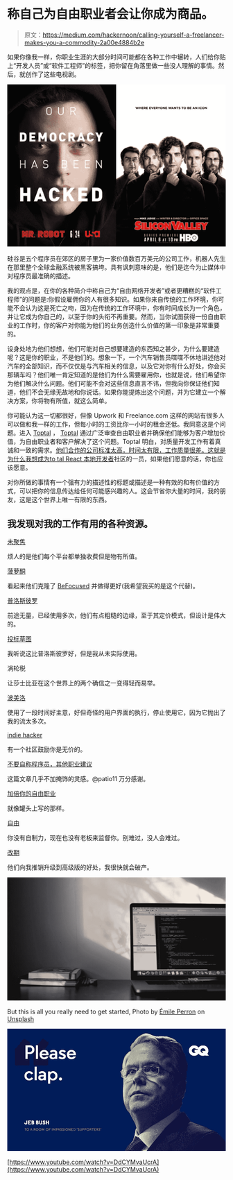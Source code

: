# 称自己为自由职业者会让你成为商品。

> 原文：<https://medium.com/hackernoon/calling-yourself-a-freelancer-makes-you-a-commodity-2a00e4884b2e>

如果你像我一样，你职业生涯的大部分时间可能都在各种工作中辗转，人们给你贴上“开发人员”或“软件工程师”的标签，把你留在角落里做一些没人理解的事情。然后，就创作了这些电视剧。

![](img/cc10b1c92310968c24ee191e2e13ede3.png)

硅谷是五个程序员在郊区的房子里为一家价值数百万美元的公司工作，机器人先生在那里整个全球金融系统被黑客搞垮。具有讽刺意味的是，他们是迄今为止媒体中对程序员最准确的描述。

我的观点是，在你的各种简介中称自己为“自由网络开发者”或者更糟糕的“软件工程师”的问题是:你假设雇佣你的人有很多知识。如果你来自传统的工作环境，你可能不会认为这是死亡之吻，因为在传统的工作环境中，你有时间成长为一个角色，并让它成为你自己的，以至于你的头衔不再重要。然而，当你试图获得一份自由职业的工作时，你的客户对你能为他们的业务创造什么价值的第一印象是非常重要的。

设身处地为他们想想，他们可能对自己想要建造的东西知之甚少，为什么要建造呢？这是你的职业，不是他们的。想象一下，一个汽车销售员喋喋不休地讲述他对汽车的全部知识，而不仅仅是与汽车相关的信息，以及它对你有什么好处，你会买那辆车吗？他们唯一肯定知道的是他们为什么需要雇用你，也就是说，他们希望你为他们解决什么问题。他们可能不会对这些信息直言不讳，但我向你保证他们知道，他们不会无缘无故地和你说话。如果你能提炼出这个问题，并为它建立一个解决方案，你将物有所值，就这么简单。

你可能认为这一切都很好，但像 Upwork 和 Freelance.com 这样的网站有很多人可以做和我一样的工作，但每小时的工资比你一小时的租金还低。我同意这是个问题。进入 [Toptal](https://medium.com/u/aa065423705f?source=post_page-----2a00e4884b2e--------------------------------) ， [Toptal](https://hackernoon.com/tagged/toptal) 通过广泛审查自由职业者并确保他们能够为客户增加价值，为自由职业者和客户解决了这个问题。Toptal 明白，对质量开发工作有着真诚和一致的需求。[他们合作的公司标准太高，时间太有限，工作质量很差。这就是为什么我想成为](https://www.toptal.com/clients)[to tal React 本地开发者](https://www.toptal.com/react-native)社区的一员，如果他们愿意的话，你也应该愿意。

对你所做的事情有一个强有力的描述性的标题或描述是一种有效的和有价值的方式，可以把你的信息传达给任何可能感兴趣的人。这会节省你大量的时间，我的朋友，这是这个世界上唯一有限的东西。

## 我发现对我的工作有用的各种资源。

[未聚焦](https://xwavesoft.com/be-focused-pro-for-iphone-ipad-mac-os-x.html)

烦人的是他们每个平台都单独收费但是物有所值。

[菠萝酮](https://pomodoneapp.com/)

看起来他们克隆了 [BeFocused](https://xwavesoft.com/be-focused-pro-for-iphone-ipad-mac-os-x.html) 并做得更好(我希望我买的是这个代替)。

[普洛斯彼罗](https://www.goprospero.com/)

前途无量，已经使用多次，他们有点粗糙的边缘，至于其定价模式，但设计是伟大的。

[投标草图](https://www.bidsketch.com/)

我听说这比普洛斯彼罗好，但是我从未实际使用。

涡轮税

让莎士比亚在这个世界上的两个确信之一变得轻而易举。

[波美洛]([http://www.pomelloapp.com/])

使用了一段时间好主意，好但奇怪的用户界面的执行，停止使用它，因为它抛出了我的流太多次。

[indie hacker](https://www.indiehackers.com/)

有一个社区鼓励你是无价的。

[不要自称程序员，其他职业建议](https://www.kalzumeus.com/2011/10/28/dont-call-yourself-a-programmer/)

这篇文章几乎不加掩饰的灵感。@patio11 万分感谢。

[加倍你的自由职业](https://doubleyourfreelancing.com/)

就像罐头上写的那样。

[自由](https://freedom.to/dashboard)

你没有自制力，现在也没有老板来监督你。别难过，没人会难过。

[改期](https://www.rescuetime.com/dashboard)

他们向我推销升级到高级版的好处，我很快就会破产。

![](img/36ccfd422ce17964fa372b4ee2c31fcd.png)

But this is all you really need to get started, Photo by [Émile Perron](https://unsplash.com/photos/xrVDYZRGdw4?utm_source=unsplash&utm_medium=referral&utm_content=creditCopyText) on [Unsplash](https://unsplash.com/search/photos/macbook-notebook?utm_source=unsplash&utm_medium=referral&utm_content=creditCopyText)

![](img/58c472a3a16874d5fc8305006a1226e3.png)

[https://www.youtube.com/watch?v=DdCYMvaUcrA](https://www.youtube.com/watch?v=DdCYMvaUcrA)